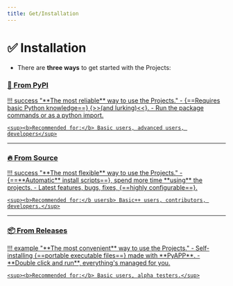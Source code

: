 ```yaml
---
title: Get/Installation
---
```


<!-- include start -->

# ✅ Installation

- There are **three ways** to get started with the Projects:

### [**🧀 From PyPI**](site:/get/pypi)

<a href="site:get/pypi">
!!! success "**The most reliable** way to use the Projects."
    - {==Requires basic Python knowledge==} {>>(and lurking)<<}.
    - Run the package commands or as a python import.

    <sup><b>Recommended for:</b> Basic users, advanced users, developers</sup>
</a>

<hr>

### [**🔥 From Source**](site:/get/source)

<a href="site:get/source">
!!! success "**The most flexible** way to use the Projects."
    - {==**Automatic** install scripts==}, spend more time **using** the projects.
    - Latest features, bugs, fixes, {==highly configurable==}.

    <sup><b>Recommended for:</b usersb> Basic++ users, contributors, developers.</sup>
</a>

<hr>

### [**📦 From Releases**](site:/get/releases)

<a href="site:get/releases">
!!! example "**The most convenient** way to use the Projects."
    - Self-installing {==portable executable files==} made with **PyAPP**.
    - **Double click and run**, everything's managed for you.

    <sup><b>Recommended for:</b> Basic users, alpha testers.</sup>
</a>
